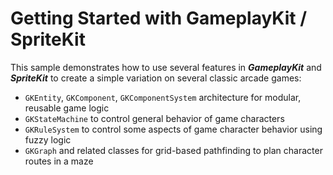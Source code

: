 # Getting Started with GameplayKit / SpriteKit

This sample demonstrates how to use several features in ***GameplayKit*** and ***SpriteKit*** to create a simple variation on several classic arcade games:
- `GKEntity`, `GKComponent`, `GKComponentSystem` architecture for modular, reusable game logic
- `GKStateMachine` to control general behavior of game characters
- `GKRuleSystem` to control some aspects of game character behavior using fuzzy logic
- `GKGraph` and related classes for grid-based pathfinding to plan character routes in a maze
